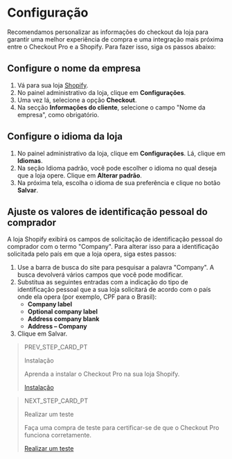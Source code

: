 # Configuração

Recomendamos personalizar as informações do checkout da loja para garantir uma melhor experiência de compra e uma integração mais próxima entre o Checkout Pro e a Shopify. Para fazer isso, siga os passos abaixo:

## Configure o nome da empresa

1. Vá para sua loja [Shopify](https://accounts.shopify.com/store-login).
2. No painel administrativo da loja, clique em **Configurações**.
3. Uma vez lá, selecione a opção **Checkout**.
4. Na secção **Informações do cliente**, selecione o campo "Nome da empresa", como obrigatório.

## Configure o idioma da loja

1. No painel administrativo da loja, clique em **Configurações**. Lá, clique em **Idiomas**.
2. Na seção Idioma padrão, você pode escolher o idioma no qual deseja que a loja opere. Clique em **Alterar padrão**. 
3. Na próxima tela, escolha o idioma de sua preferência e clique no botão **Salvar**.

## Ajuste os valores de identificação pessoal do comprador

A loja Shopify exibirá os campos de solicitação de identificação pessoal do comprador com o termo "Company". Para alterar isso para a identificação solicitada pelo país em que a loja opera, siga estes passos:


1. Use a barra de busca do site para pesquisar a palavra "Company". A busca devolverá vários campos que você pode modificar.
2. Substitua as seguintes entradas com a indicação do tipo de identificação pessoal que a sua loja solicitará de acordo com o país onde ela opera (por exemplo, CPF para o Brasil):
    * **Company label**
    * **Optional company label**
    * **Address company blank**
    * **Address – Company**
3. Clique em Salvar.


> PREV_STEP_CARD_PT
>
> Instalação
>
> Aprenda a instalar o Checkout Pro na sua loja Shopify.
>
> [Instalação](/developers/pt/docs/shopify/installation)

> NEXT_STEP_CARD_PT
>
> Realizar um teste
>
> Faça uma compra de teste para certificar-se de que o Checkout Pro funciona corretamente.
>
> [Realizar um teste](/developers/pt/docs/shopify/integration-test)